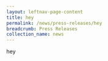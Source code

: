 ```yaml
---
layout: leftnav-page-content
title: hey
permalink: /news/press-releases/hey
breadcrumb: Press Releases
collection_name: news
---
```



hey 
